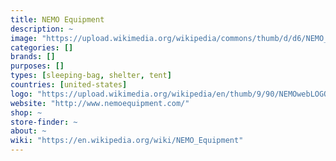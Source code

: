 ```yaml
---
title: NEMO Equipment
description: ~
image: "https://upload.wikimedia.org/wikipedia/commons/thumb/d/d6/NEMO_Moki.jpg/300px-NEMO_Moki.jpg"
categories: []
brands: []
purposes: []
types: [sleeping-bag, shelter, tent]
countries: [united-states]
logo: "https://upload.wikimedia.org/wikipedia/en/thumb/9/90/NEMOwebLOGO.png/160px-NEMOwebLOGO.png"
website: "http://www.nemoequipment.com/"
shop: ~
store-finder: ~
about: ~
wiki: "https://en.wikipedia.org/wiki/NEMO_Equipment"
---
```

